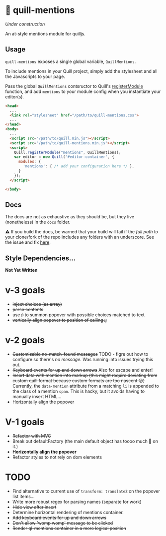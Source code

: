 # :construction: quill-mentions
_Under construction_

An at-style mentions module for quilljs.

## Usage
`quill-mentions` exposes a single global variable, `QuillMentions`. 

To include mentions in your Quill project, simply add the stylesheet and all the Javascripts to your page.

Pass the global `QuillMentions` contsructor to Quill's [registerModule](http://quilljs.com/docs/api/#quillregistermodule) function, and add `mentions` to your module config when you instantiate your editor(s).

```html
<head>
  ...
  <link rel="stylesheet" href="/path/to/quill-mentions.css">
  ...
</head>
<body>
  ...
  <script src="/path/to/quill.min.js"></script>
  <script src="/path/to/quill-mentions.min.js"></script>
  <script>
    Quill.registerModule("mentions", QuillMentions);
    var editor = new Quill('#editor-container', {
      modules: {
        'mentions': { /* add your configuration here */ },
      }
    });
  </script>

</body>
```

## Docs

The docs are not as exhaustive as they should be, but they live (nonetheless) in the `docs` folder.

:warning: If you build the docs, be warned that your build will fail if the _full path_ to your clone/fork of the repo includes any folders with an underscore. See the issue and fix [here](https://github.com/brettimus/quill-mentions/issues/1).


## Style Dependencies...
**Not Yet Written**


# v-3 goals
* ~~inject choices (as array)~~
* ~~parse contents~~
* ~~use `@` to summon popover with possible choices matched to text~~
* ~~vertically align popover to position of calling `@`~~

# v-2 goals
* ~~Customizable no-match-found messages~~ TODO - figre out how to configure so there's _no message_. Was running into issues trying this out.
* ~~Keyboard events for up and down arrows~~ Also for escape and enter!
* ~~Insert data with mention into markup (this might require deviating from custom quill format because custom formats are too nascent :confused:)~~ Currently, the `data-mention` attribute from a matching `li` is appended to the class of a mention `span`. This is hacky, but it avoids having to manually insert HTML...
* Horizontally align the popover

# V-1 goals
* ~~Refactor with MVC~~
* Break out defaultFactory (the main default object has toooo much :shit: on it.)
* **Horizontally align the popover**
* Refactor styles to not rely on dom elements

# TODO
* Find alternative to current use of `transform: translateZ` on the popover list items...
* Write more robust regex for parsing names (separate for work)
* ~~Hide view after insert~~
* Determine horizontal rendering of mentions container.
* ~~Add keyboard events for up and down arrows~~
* ~~Don't allow 'womp womp' message to be clicked~~
* ~~Render ql-mentions container in a more logical position~~

